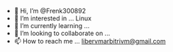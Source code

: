 - 👋 Hi, I’m @Frenk300892
- 👀 I’m interested in ... Linux
- 🌱 I’m currently learning ...
- 💞️ I’m looking to collaborate on ...
- 📫 How to reach me ... libervmarbitrivm@gmail.com

<!---
Frenk300892/Frenk300892 is a ✨ special ✨ repository because its `README.md` (this file) appears on your GitHub profile.
You can click the Preview link to take a look at your changes.
--->
